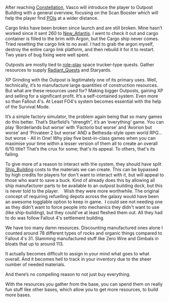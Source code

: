 After reaching [Constellation](../Main_Quest/Constellation.md), Vasco will introduce the player to Outpost Building with a general overview, focusing on the Scan Booster which will help the player find [POIs](../Exploring/Points_of_Interest.md) at a wider distance.

Cargo links have been broken since launch and are still broken. Mine hasn’t worked since it sent 260 to [New_Atlantis](../Cities/New_Atlantis.md). I went to check it out and cargo container is filled to the brim with Argon, but the Cargo ship never comes. Tried resetting the cargo link to no avail. I had to grab the argon myself, destroy the entire cargo link platform, and then rebuild it for it to restart. Two years of bug fixing were well spent.

Outposts are mostly tied to [role-play](Role-Playing.md) space trucker-type quests. Gather resources to supply [Radiant_Quests](Radiant_Quests.md) and Staryards.

XP Grinding with the Outpost is legitimately one of its primary uses. Well, technically, it’s to manufacture large quantities of construction resources. 
But what are these resources used for? Making bigger Outposts, gaining XP and selling for a significant profit. It’s a self-contained system. Even more so than Fallout 4's. At Least FO4's system becomes essential with the help of the Survival Mode.

It’s a simple factory simulator, the problem again being that so many games do this better. That’s Starfield’s “strength”, it’s an ‘everything’ game. You can play ‘Borderlands but worse’ with ‘Factorio but worse’ and ‘Avorion but worse’ and ‘Privateer 2 but worse’ AND a Bethesda-style open world RPG… but worse - All in One! 
Why play five best-in-class games when you can maximise your time within a lesser version of them all to create an overall 6/10 title? That’s the crux for some; that's its appeal. To others, that's its failing.

To give more of a reason to interact with the system, they should have split [Ship_Building](Ship_Building.md) costs to the materials we can create. This can be bypassed by high credits for players for don't want to interact with it, but will appeal to those who want to save a buck.
	Kind of already does this by allowing all ship manufacturer parts to be available to an outpost building dock, but this is never told to the player.
 
 Wish they were more worthwhile. The original concept of requiring refuelling depots across the galaxy would have been an awesome togglable option to keep in game.
	 I could see not needing one as they didn't want to force people into mechanics they didn't want to use (like ship-building), but they could've at least fleshed them out. All they had to do was follow Fallout 4's settlement building.

We have too many damn resources. Discounting manufactured ones alone I counted around 78 different types of rocks and organic things compared to Fallout 4's 31. Slamming manufactured stuff like Zero Wire and Gimbals in bloats that up to around 113.

It actually becomes difficult to assign in your mind what goes to what overall. And it becomes hell to track in your inventory due to the sheer number of needed materials.

And there’s no compelling reason to not just buy everything.

With the resources you gather from the base, you can spend them on really fun stuff like other bases, which allow you to get more resources, to build more bases. 